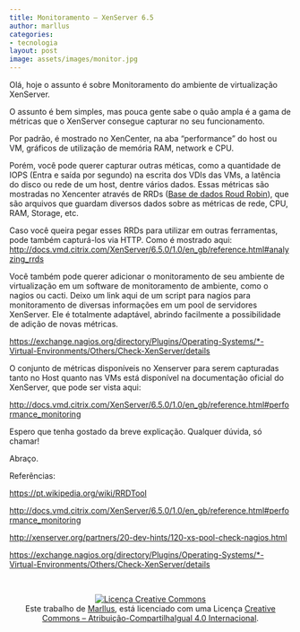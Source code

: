```yaml
---
title: Monitoramento – XenServer 6.5
author: marllus
categories:
- tecnologia
layout: post
image: assets/images/monitor.jpg
---
```


Olá, hoje o assunto é sobre Monitoramento do ambiente de virtualização XenServer.

O assunto é bem simples, mas pouca gente sabe o quão ampla é a gama de métricas que o XenServer consegue capturar no seu funcionamento.

Por padrão, é mostrado no XenCenter, na aba “performance” do host ou VM, gráficos de utilização de memória RAM, network e CPU.

Porém, você pode querer capturar outras méticas, como a quantidade de IOPS (Entra e saída por segundo) na escrita dos VDIs das VMs, a latência do disco ou rede de um host, dentre vários dados. Essas métricas são mostradas no Xencenter através de RRDs (<a href="https://pt.wikipedia.org/wiki/RRDTool" target="_blank">Base de dados Roud Robin</a>), que são arquivos que guardam diversos dados sobre as métricas de rede, CPU, RAM, Storage, etc.

Caso você queira pegar esses RRDs para utilizar em outras ferramentas, pode também capturá-los via HTTP. Como é mostrado aqui: <a href="http://docs.vmd.citrix.com/XenServer/6.5.0/1.0/en_gb/reference.html#analyzing_rrds" target="_blank">http://docs.vmd.citrix.com/XenServer/6.5.0/1.0/en_gb/reference.html#analyzing_rrds</a>

Você também pode querer adicionar o monitoramento de seu ambiente de virtualização em um software de monitoramento de ambiente, como o nagios ou cacti. Deixo um link aqui de um script para nagios para monitoramento de diversas informações em um pool de servidores XenServer. Ele é totalmente adaptável, abrindo facilmente a possibilidade de adição de novas métricas.
  
<a href="https://exchange.nagios.org/directory/Plugins/Operating-Systems/*-Virtual-Environments/Others/Check-XenServer/details" target="_blank">https://exchange.nagios.org/directory/Plugins/Operating-Systems/*-Virtual-Environments/Others/Check-XenServer/details</a>

O conjunto de métricas disponíveis no Xenserver para serem capturadas tanto no Host quanto nas VMs está disponível na documentação oficial do XenServer, que pode ser vista aqui:
  
<a href="http://docs.vmd.citrix.com/XenServer/6.5.0/1.0/en_gb/reference.html#performance_monitoring" target="_blank">http://docs.vmd.citrix.com/XenServer/6.5.0/1.0/en_gb/reference.html#performance_monitoring</a>

Espero que tenha gostado da breve explicação. Qualquer dúvida, só chamar!
  
Abraço.

Referências:
  
<a href="https://pt.wikipedia.org/wiki/RRDTool" target="_blank">https://pt.wikipedia.org/wiki/RRDTool</a>
  
<a href="http://docs.vmd.citrix.com/XenServer/6.5.0/1.0/en_gb/reference.html#performance_monitoring" target="_blank">http://docs.vmd.citrix.com/XenServer/6.5.0/1.0/en_gb/reference.html#performance_monitoring</a>
  
<a href="http://xenserver.org/partners/20-dev-hints/120-xs-pool-check-nagios.html" target="_blank">http://xenserver.org/partners/20-dev-hints/120-xs-pool-check-nagios.html</a>
  
<a href="https://exchange.nagios.org/directory/Plugins/Operating-Systems/*-Virtual-Environments/Others/Check-XenServer/details" target="_blank">https://exchange.nagios.org/directory/Plugins/Operating-Systems/*-Virtual-Environments/Others/Check-XenServer/details</a>

&nbsp;

<p style="text-align: center;">
  <a href="http://creativecommons.org/licenses/by-sa/4.0/" rel="license"><img style="border-width: 0;" src="https://i.creativecommons.org/l/by-sa/4.0/88x31.png" alt="Licença Creative Commons" /></a><br /> Este trabalho de <a href="http://ports.marllus.com">Marllus</a>, está licenciado com uma Licença <a href="http://creativecommons.org/licenses/by-sa/4.0/" rel="license">Creative Commons &#8211; Atribuição-CompartilhaIgual 4.0 Internacional</a>.
</p>
